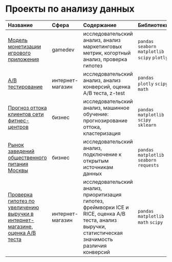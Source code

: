 # Проекты по анализу данных

| Название | Сфера | Содержание | Библиотеки |
| :-------------------- | :-------------------- |:--------------------|:--------------------|
| [Модель монетизации игрового приложения](https://github.com/barrabanda/practicum/tree/main/monetization%20model) | gamedev | исследовательский анализ, анализ маркетинговых метрик, когортный анализ, проверка гипотез  | `pandas` `seaborn` `matplotlib` `scipy` `plotly` |
| [A/B тестирование](https://github.com/barrabanda/practicum/tree/main/ab_test) | интернет-магазин | исследовательский анализ, анализ конверсий, оценка A/B теста, z-test  | `pandas` `plotly` `scipy` `math` |
| [Прогноз оттока клиентов сети фитнес-центров](https://github.com/barrabanda/practicum/tree/main/gym%20churn) | бизнес | исследовательский анализ, машинное обучение: прогнозирование оттока, кластеризация | `pandas` `matplotlib` `scipy` `sklearn` |
| [Рынок заведений общественного питания Москвы](https://github.com/barrabanda/practicum/tree/main/moscow%20rests) | бизнес | исследовательский анализ, подключение к открытым источникам данных | `pandas` `matplotlib` `seaborn` `requests` |
| [Проверка гипотез по увеличению выручки в интернет-магазине, оценка A/B теста](https://github.com/barrabanda/practicum/tree/main/hypothesis) | интернет-магазин | исследовательский анализ, приоритизация гипотез, фреймворки ICE и RICE, оценка A/B теста, анализ выручки, статистическая значимость различия конверсий | `pandas` `matplotlib` `math` `scipy` |


